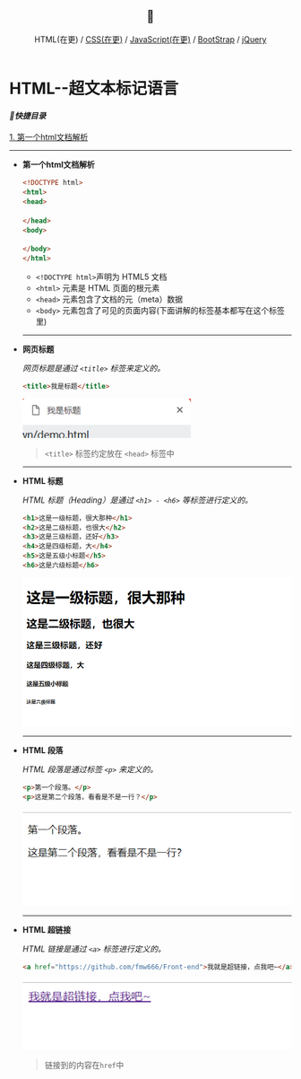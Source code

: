 <div align="center">
  <h2>📖</h2>
</div>  
<div align="center">
  HTML(在更) / <a href="#">CSS(在更)</a> / <a href="#">JavaScript(在更)</a> / <a href="#">BootStrap</a> / <a href="#">jQuery</a>
</div>

<br>

# HTML--超文本标记语言
#### *📑快捷目录*
[1. 第一个html文档解析](#1)

---

<a name="1"></a>
+ **第一个html文档解析**
  ```html
  <!DOCTYPE html>
  <html>
  <head>

  </head>
  <body>

  </body>
  </html>
  ```
  - `<!DOCTYPE html>`声明为 HTML5 文档
  - `<html>` 元素是 HTML 页面的根元素
  - `<head>` 元素包含了文档的元（meta）数据
  - `<body>` 元素包含了可见的页面内容(下面讲解的标签基本都写在这个标签里)
  
  ---
  
+ **网页标题**

  *网页标题是通过 `<title>` 标签来定义的。*
  ```html
  <title>我是标题</title>
  ```
  <img src="pics/0.png" width="300"><br>
  
  > `<title>` 标签约定放在 `<head>` 标签中
  
  ---
  
+ **HTML 标题**

  *HTML 标题（Heading）是通过 `<h1> - <h6>` 等标签进行定义的。*
  ```html
  <h1>这是一级标题，很大那种</h1>
  <h2>这是二级标题，也很大</h2>
  <h3>这是三级标题，还好</h3>
  <h4>这是四级标题，大</h4>
  <h5>这是五级小标题</h5>
  <h6>这是六级标题</h6>
  ```
  <img src="pics/1.png" width="700">
  
  ---
  
+ **HTML 段落**

  *HTML 段落是通过标签 `<p>` 来定义的。*
  ```html
  <p>第一个段落。</p>
  <p>这是第二个段落，看看是不是一行？</p>
  ```
  <img src="pics/2.png" width="500">
  
  ---

+ **HTML 超链接**

  *HTML 链接是通过 `<a>` 标签进行定义的。*
  ```html
  <a href="https://github.com/fmw666/Front-end">我就是超链接，点我吧~</a>
  ```
  <img src="pics/3.png" width="500">
  
  > 链接到的内容在`href`中

